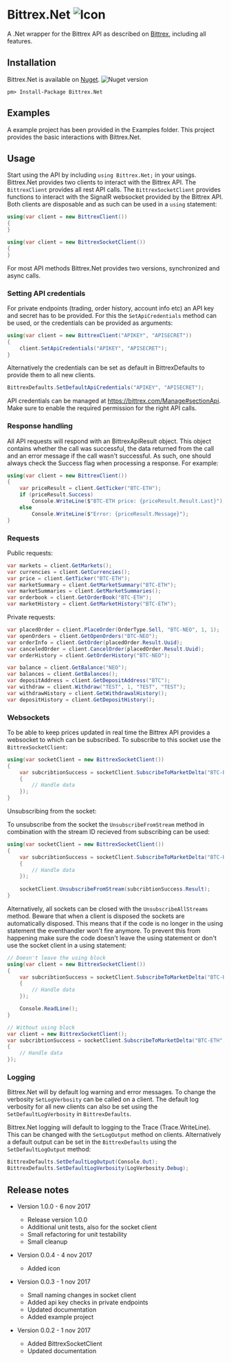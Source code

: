 # Bittrex.Net ![Icon](https://github.com/JKorf/Bittrex.Net/blob/master/Resources/icon.png?raw=true)

A .Net wrapper for the Bittrex API as described on [Bittrex](https://bittrex.com/Home/Api), including all features.
## Installation
Bittrex.Net is available on [Nuget](https://www.nuget.org/packages/Bittrex.Net/). ![Nuget version](https://img.shields.io/nuget/v/bittrex.net.svg)
```
pm> Install-Package Bittrex.Net
```

## Examples
A example project has been provided in the Examples folder. This project provides the basic interactions with Bittrex.Net.

## Usage
Start using the API by including `using Bittrex.Net;` in your usings.
Bittrex.Net provides two clients to interact with the Bittrex API. The `BittrexClient` provides all rest API calls. The `BittrexSocketClient` provides functions to interact with the SignalR websocket provided by the Bittrex API. Both clients are disposable and as such can be used in a `using` statement:
```C#
using(var client = new BittrexClient())
{
}

using(var client = new BittrexSocketClient())
{
}
```

For most API methods Bittrex.Net provides two versions, synchronized and async calls. 

### Setting API credentials
For private endpoints (trading, order history, account info etc) an API key and secret has to be provided. For this the `SetApiCredentials` method can be used, or the credentials can be provided as arguments:
```C#
using(var client = new BittrexClient("APIKEY", "APISECRET"))
{
	client.SetApiCredentials("APIKEY", "APISECRET");
}
```
Alternatively the credentials can be set as default in BittrexDefaults to provide them to all new clients.
```C#
BittrexDefaults.SetDefaultApiCredentials("APIKEY", "APISECRET");
```
API credentials can be managed at https://bittrex.com/Manage#sectionApi. Make sure to enable the required permission for the right API calls.

### Response handling
All API requests will respond with an BittrexApiResult object. This object contains whether the call was successful, the data returned from the call and an error message if the call wasn't successful. As such, one should always check the Success flag when processing a response.
For example:
```C#
using(var client = new BittrexClient())
{
	var priceResult = client.GetTicker("BTC-ETH");
	if (priceResult.Success)
		Console.WriteLine($"BTC-ETH price: {priceResult.Result.Last}");
	else
		Console.WriteLine($"Error: {priceResult.Message}");
}
```

### Requests
Public requests:
```C#
var markets = client.GetMarkets();
var currencies = client.GetCurrencies();
var price = client.GetTicker("BTC-ETH");
var marketSummary = client.GetMarketSummary("BTC-ETH");
var marketSummaries = client.GetMarketSummaries();
var orderbook = client.GetOrderBook("BTC-ETH");
var marketHistory = client.GetMarketHistory("BTC-ETH");
```

Private requests:
```C#
var placedOrder = client.PlaceOrder(OrderType.Sell, "BTC-NEO", 1, 1);
var openOrders = client.GetOpenOrders("BTC-NEO");
var orderInfo = client.GetOrder(placedOrder.Result.Uuid);
var canceledOrder = client.CancelOrder(placedOrder.Result.Uuid);
var orderHistory = client.GetOrderHistory("BTC-NEO");

var balance = client.GetBalance("NEO");
var balances = client.GetBalances();
var depositAddress = client.GetDepositAddress("BTC");
var withdraw = client.Withdraw("TEST", 1, "TEST", "TEST");
var withdrawHistory = client.GetWithdrawalHistory();
var depositHistory = client.GetDepositHistory();
```

### Websockets
To be able to keep prices updated in real time the Bittrex API provides a websocket to which can be subscribed. To subscribe to this socket use the `BittrexSocketClient`:
```C#
using(var socketClient = new BittrexSocketClient())
{
	var subcribtionSuccess = socketClient.SubscribeToMarketDelta("BTC-ETH", data =>
	{
		// Handle data
	});
}
```

Unsubscribing from the socket:

To unsubscribe from the socket the `UnsubscribeFromStream` method in combination with the stream ID recieved from subscribing can be used:
```C#
using(var socketClient = new BittrexSocketClient())
{
	var subcribtionSuccess = socketClient.SubscribeToMarketDelta("BTC-ETH", data =>
	{
		// Handle data
	});
	
	socketClient.UnsubscribeFromStream(subcribtionSuccess.Result);
}
```

Alternatively, all sockets can be closed with the `UnsubscribeAllStreams` method. Beware that when a client is disposed the sockets are automatically disposed. This means that if the code is no longer in the using statement the eventhandler won't fire anymore. To prevent this from happening make sure the code doesn't leave the using statement or don't use the socket client in a using statement:
```C#
// Doesn't leave the using block
using(var client = new BittrexSocketClient())
{
	var subcribtionSuccess = socketClient.SubscribeToMarketDelta("BTC-ETH", data =>
	{
		// Handle data
	});

	Console.ReadLine();
}

// Without using block
var client = new BittrexSocketClient();
var subcribtionSuccess = socketClient.SubscribeToMarketDelta("BTC-ETH", data =>
{
	// Handle data
});
```

### Logging
Bittrex.Net will by default log warning and error messages. To change the verbosity `SetLogVerbosity` can be called on a client. The default log verbosity for all new clients can also be set using the `SetDefaultLogVerbosity` in `BittrexDefaults`.

Bittrex.Net logging will default to logging to the Trace (Trace.WriteLine). This can be changed with the `SetLogOutput` method on clients. Alternatively a default output can be set in the `BittrexDefaults` using the `SetDefaultLogOutput` method:
```C#
BittrexDefaults.SetDefaultLogOutput(Console.Out);
BittrexDefaults.SetDefaultLogVerbosity(LogVerbosity.Debug);
```


## Release notes
* Version 1.0.0 - 6 nov 2017
	* Release version 1.0.0
	* Additional unit tests, also for the socket client	
	* Small refactoring for unit testability
	* Small cleanup
	
* Version 0.0.4 - 4 nov 2017
	* Added icon

* Version 0.0.3 - 1 nov 2017
	* Small naming changes in socket client
	* Added api key checks in private endpoints
	* Updated documentation
	* Added example project

* Version 0.0.2 - 1 nov 2017
	* Added BittrexSocketClient
	* Updated documentation
